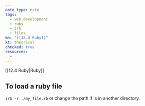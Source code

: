 ```yaml
---
note_type: note
tags:
  - web_development
  - ruby
  - irb
  - files
mn: "[[12.4 Ruby]]"
kt: theorical
checked: true
resources:
  -
---
```

[[12.4 Ruby|Ruby]]

## To load a ruby file
`irb -r ./my_file.rb` or change the path if is in another directory.



